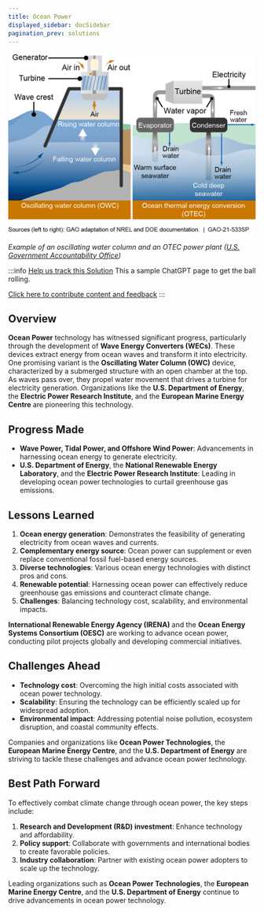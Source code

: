 ```yaml
---
title: Ocean Power
displayed_sidebar: docSidebar
pagination_prev: solutions
---
```

![Wave energy converters use surface waves to generate power. Ocean thermal energy converter (OTEC) power plants convert the thermal differences between warm surface seawater and cold deep seawater into power.](/../static/img/ocean-power.png)

*Example of an oscillating water column and an OTEC power plant ([U.S. Government Accountability Office](https://www.gao.gov/products/gao-21-533sp))*

:::info [Help us track this Solution](contribute)
This a sample ChatGPT page to get the ball rolling.

[Click here to contribute content and feedback](contribute)
:::

## Overview

**Ocean Power** technology has witnessed significant progress, particularly through the development of **Wave Energy Converters (WECs)**. These devices extract energy from ocean waves and transform it into electricity. One promising variant is the **Oscillating Water Column (OWC)** device, characterized by a submerged structure with an open chamber at the top. As waves pass over, they propel water movement that drives a turbine for electricity generation. Organizations like the **U.S. Department of Energy**, the **Electric Power Research Institute**, and the **European Marine Energy Centre** are pioneering this technology.

## Progress Made

- **Wave Power, Tidal Power, and Offshore Wind Power**: Advancements in harnessing ocean energy to generate electricity.
- **U.S. Department of Energy**, the **National Renewable Energy Laboratory**, and the **Electric Power Research Institute**: Leading in developing ocean power technologies to curtail greenhouse gas emissions.

## Lessons Learned

1. **Ocean energy generation**: Demonstrates the feasibility of generating electricity from ocean waves and currents.
2. **Complementary energy source**: Ocean power can supplement or even replace conventional fossil fuel-based energy sources.
3. **Diverse technologies**: Various ocean energy technologies with distinct pros and cons.
4. **Renewable potential**: Harnessing ocean power can effectively reduce greenhouse gas emissions and counteract climate change.
5. **Challenges**: Balancing technology cost, scalability, and environmental impacts.

**International Renewable Energy Agency (IRENA)** and the **Ocean Energy Systems Consortium (OESC)** are working to advance ocean power, conducting pilot projects globally and developing commercial initiatives.

## Challenges Ahead

- **Technology cost**: Overcoming the high initial costs associated with ocean power technology.
- **Scalability**: Ensuring the technology can be efficiently scaled up for widespread adoption.
- **Environmental impact**: Addressing potential noise pollution, ecosystem disruption, and coastal community effects.

Companies and organizations like **Ocean Power Technologies**, the **European Marine Energy Centre**, and the **U.S. Department of Energy** are striving to tackle these challenges and advance ocean power technology.

## Best Path Forward

To effectively combat climate change through ocean power, the key steps include:

1. **Research and Development (R&D) investment**: Enhance technology and affordability.
2. **Policy support**: Collaborate with governments and international bodies to create favorable policies.
3. **Industry collaboration**: Partner with existing ocean power adopters to scale up the technology.

Leading organizations such as **Ocean Power Technologies**, the **European Marine Energy Centre**, and the **U.S. Department of Energy** continue to drive advancements in ocean power technology.